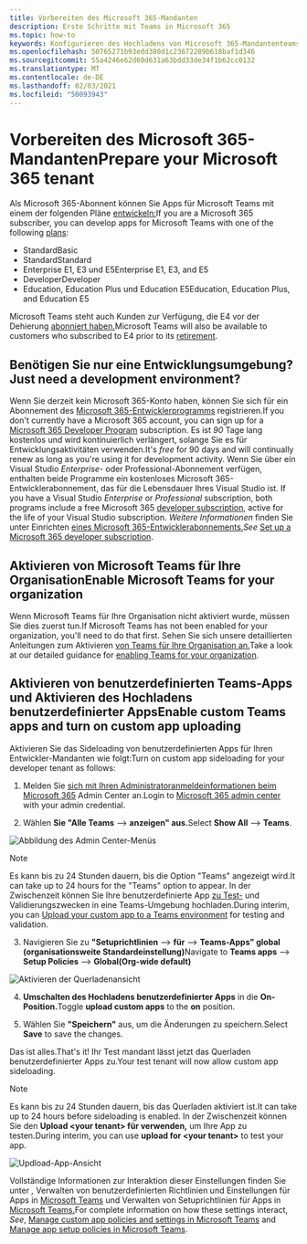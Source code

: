 ```yaml
---
title: Vorbereiten des Microsoft 365-Mandanten
description: Erste Schritte mit Teams in Microsoft 365
ms.topic: how-to
keywords: Konfigurieren des Hochladens von Microsoft 365-Mandantenteams
ms.openlocfilehash: 50765271b93edd380d1c23672289b618baf1d346
ms.sourcegitcommit: 55a4246e62d69d631a63bdd33de34f1b62cc0132
ms.translationtype: MT
ms.contentlocale: de-DE
ms.lasthandoff: 02/03/2021
ms.locfileid: "50093943"
---
```

# <a name="prepare-your-microsoft-365-tenant"></a><span data-ttu-id="57875-104">Vorbereiten des Microsoft 365-Mandanten</span><span class="sxs-lookup"><span data-stu-id="57875-104">Prepare your Microsoft 365 tenant</span></span>

<span data-ttu-id="57875-105">Als Microsoft 365-Abonnent können Sie Apps für Microsoft Teams mit einem der folgenden Pläne [entwickeln:](https://products.office.com/business/compare-more-office-365-for-business-plans)</span><span class="sxs-lookup"><span data-stu-id="57875-105">If you are a Microsoft 365 subscriber, you can develop apps for Microsoft Teams with one of the following [plans](https://products.office.com/business/compare-more-office-365-for-business-plans):</span></span>

* <span data-ttu-id="57875-106">Standard</span><span class="sxs-lookup"><span data-stu-id="57875-106">Basic</span></span>
* <span data-ttu-id="57875-107">Standard</span><span class="sxs-lookup"><span data-stu-id="57875-107">Standard</span></span>
* <span data-ttu-id="57875-108">Enterprise E1, E3 und E5</span><span class="sxs-lookup"><span data-stu-id="57875-108">Enterprise E1, E3, and E5</span></span>
* <span data-ttu-id="57875-109">Developer</span><span class="sxs-lookup"><span data-stu-id="57875-109">Developer</span></span>
* <span data-ttu-id="57875-110">Education, Education Plus und Education E5</span><span class="sxs-lookup"><span data-stu-id="57875-110">Education, Education Plus, and Education E5</span></span>

<span data-ttu-id="57875-111">Microsoft Teams steht auch Kunden zur Verfügung, die E4 vor der Dehierung [abonniert haben.](https://support.office.com//article/important-information-for-office-365-enterprise-e4-customers-f9572348-43a2-43fa-a3d8-3b6c9c042147)</span><span class="sxs-lookup"><span data-stu-id="57875-111">Microsoft Teams will also be available to customers who subscribed to E4 prior to its [retirement](https://support.office.com//article/important-information-for-office-365-enterprise-e4-customers-f9572348-43a2-43fa-a3d8-3b6c9c042147).</span></span>

## <a name="just-need-a-development-environment"></a><span data-ttu-id="57875-112">Benötigen Sie nur eine Entwicklungsumgebung?</span><span class="sxs-lookup"><span data-stu-id="57875-112">Just need a development environment?</span></span>

<span data-ttu-id="57875-113">Wenn Sie derzeit kein Microsoft 365-Konto haben, können Sie sich für ein Abonnement des [Microsoft 365-Entwicklerprogramms](https://developer.microsoft.com/microsoft-365/dev-program) registrieren.</span><span class="sxs-lookup"><span data-stu-id="57875-113">If you don't currently have a Microsoft 365 account, you can sign up for a [Microsoft 365 Developer Program](https://developer.microsoft.com/microsoft-365/dev-program) subscription.</span></span> <span data-ttu-id="57875-114">Es ist *90* Tage lang kostenlos und wird kontinuierlich verlängert, solange Sie es für Entwicklungsaktivitäten verwenden.</span><span class="sxs-lookup"><span data-stu-id="57875-114">It's *free* for 90 days and will continually renew as long as you're using it for development activity.</span></span> <span data-ttu-id="57875-115">Wenn Sie über ein Visual Studio  *Enterprise-* oder Professional-Abonnement verfügen, enthalten beide Programme ein kostenloses Microsoft 365-Entwicklerabonnement, das für die Lebensdauer Ihres Visual Studio ist. [](https://aka.ms/MyVisualStudioBenefits)</span><span class="sxs-lookup"><span data-stu-id="57875-115">If you have a Visual Studio *Enterprise* or *Professional* subscription, both programs include a free Microsoft 365 [developer subscription](https://aka.ms/MyVisualStudioBenefits), active for the life of your Visual Studio subscription.</span></span> <span data-ttu-id="57875-116">*Weitere Informationen* finden Sie unter Einrichten [eines Microsoft 365-Entwicklerabonnements.](https://docs.microsoft.com/office/developer-program/office-365-developer-program-get-started)</span><span class="sxs-lookup"><span data-stu-id="57875-116">*See* [Set up a Microsoft 365 developer subscription](https://docs.microsoft.com/office/developer-program/office-365-developer-program-get-started).</span></span>

## <a name="enable-microsoft-teams-for-your-organization"></a><span data-ttu-id="57875-117">Aktivieren von Microsoft Teams für Ihre Organisation</span><span class="sxs-lookup"><span data-stu-id="57875-117">Enable Microsoft Teams for your organization</span></span> 

<span data-ttu-id="57875-118">Wenn Microsoft Teams für Ihre Organisation nicht aktiviert wurde, müssen Sie dies zuerst tun.</span><span class="sxs-lookup"><span data-stu-id="57875-118">If Microsoft Teams has not been enabled for your organization, you'll need to do that first.</span></span> <span data-ttu-id="57875-119">Sehen Sie sich unsere detaillierten Anleitungen zum Aktivieren [von Teams für Ihre Organisation an.](/microsoftteams/enable-features-office-365)</span><span class="sxs-lookup"><span data-stu-id="57875-119">Take a look at our detailed guidance for [enabling Teams for your organization](/microsoftteams/enable-features-office-365).</span></span>

## <a name="enable-custom-teams-apps-and-turn-on-custom-app-uploading"></a><span data-ttu-id="57875-120">Aktivieren von benutzerdefinierten Teams-Apps und Aktivieren des Hochladens benutzerdefinierter Apps</span><span class="sxs-lookup"><span data-stu-id="57875-120">Enable custom Teams apps and turn on custom app uploading</span></span>

<span data-ttu-id="57875-121">Aktivieren Sie das Sideloading von benutzerdefinierten Apps für Ihren Entwickler-Mandanten wie folgt:</span><span class="sxs-lookup"><span data-stu-id="57875-121">Turn on custom app sideloading for your developer tenant as follows:</span></span>

1. <span data-ttu-id="57875-122">Melden Sie [sich mit Ihren Administratoranmeldeinformationen beim Microsoft 365](https://admin.microsoft.com/Adminportal/Home?source=applauncher#/homepage#/) Admin Center an.</span><span class="sxs-lookup"><span data-stu-id="57875-122">Login to [Microsoft 365 admin center](https://admin.microsoft.com/Adminportal/Home?source=applauncher#/homepage#/) with your admin credential.</span></span> 

2. <span data-ttu-id="57875-123">Wählen **Sie "Alle Teams**  -->  **anzeigen" aus.**</span><span class="sxs-lookup"><span data-stu-id="57875-123">Select **Show All** --> **Teams**.</span></span> 

![Abbildung des Admin Center-Menüs](~/assets/images/prepare-test-tenant/admin-center.png)

> [!Note] 
> <span data-ttu-id="57875-125">Es kann bis zu 24 Stunden dauern, bis die Option "Teams" angezeigt wird.</span><span class="sxs-lookup"><span data-stu-id="57875-125">It can take up to 24 hours for the "Teams" option to appear.</span></span> <span data-ttu-id="57875-126">In der Zwischenzeit können Sie Ihre benutzerdefinierte App [zu Test-](/microsoftteams/upload-custom-apps#validate) und Validierungszwecken in eine Teams-Umgebung hochladen.</span><span class="sxs-lookup"><span data-stu-id="57875-126">During interim, you can [Upload your custom app to a Teams environment](/microsoftteams/upload-custom-apps#validate) for testing and validation.</span></span>

3. <span data-ttu-id="57875-127">Navigieren Sie zu **"Setuprichtlinien**  -->  **für**  -->  **Teams-Apps" global (organisationsweite Standardeinstellung)**</span><span class="sxs-lookup"><span data-stu-id="57875-127">Navigate to **Teams apps** --> **Setup Policies** --> **Global(Org-wide default)**</span></span>  

![Aktivieren der Querladenansicht](~/assets/images/prepare-test-tenant/turn-on-sideload.png)

4. <span data-ttu-id="57875-129">**Umschalten des Hochladens benutzerdefinierter Apps** in die **On-Position.**</span><span class="sxs-lookup"><span data-stu-id="57875-129">Toggle **upload custom apps** to the **on** position.</span></span>

5. <span data-ttu-id="57875-130">Wählen Sie **"Speichern"** aus, um die Änderungen zu speichern.</span><span class="sxs-lookup"><span data-stu-id="57875-130">Select **Save** to save the changes.</span></span>

<span data-ttu-id="57875-131">Das ist alles.</span><span class="sxs-lookup"><span data-stu-id="57875-131">That's it!</span></span> <span data-ttu-id="57875-132">Ihr Test mandant lässt jetzt das Querladen benutzerdefinierter Apps zu.</span><span class="sxs-lookup"><span data-stu-id="57875-132">Your test tenant will now allow custom app sideloading.</span></span>

> [!Note] 
> <span data-ttu-id="57875-133">Es kann bis zu 24 Stunden dauern, bis das Querladen aktiviert ist.</span><span class="sxs-lookup"><span data-stu-id="57875-133">It can take up to 24 hours before sideloading is enabled.</span></span> <span data-ttu-id="57875-134">In der Zwischenzeit können Sie den **Upload \<your tenant> für verwenden,** um Ihre App zu testen.</span><span class="sxs-lookup"><span data-stu-id="57875-134">During interim, you can use **upload for \<your tenant>** to test your app.</span></span>

![Updload-App-Ansicht](~/assets/images/prepare-test-tenant/upload-for-contoso.png)

<span data-ttu-id="57875-136">Vollständige Informationen zur Interaktion dieser Einstellungen finden Sie unter *,* Verwalten von benutzerdefinierten Richtlinien und Einstellungen für Apps in [Microsoft Teams](https://docs.microsoft.com/microsoftteams/teams-custom-app-policies-and-settings) und Verwalten von Setuprichtlinien für Apps in [Microsoft Teams.](https://docs.microsoft.com/microsoftteams/teams-app-setup-policies)</span><span class="sxs-lookup"><span data-stu-id="57875-136">For complete information on how these settings interact, *See*, [Manage custom app policies and settings in Microsoft Teams](https://docs.microsoft.com/microsoftteams/teams-custom-app-policies-and-settings) and [Manage app setup policies in Microsoft Teams](https://docs.microsoft.com/microsoftteams/teams-app-setup-policies).</span></span>
